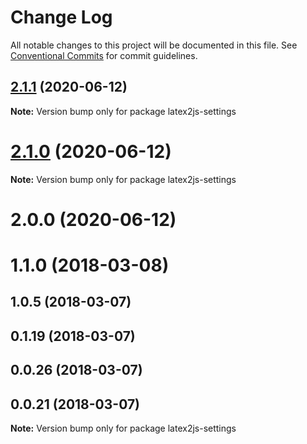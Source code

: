 # Change Log

All notable changes to this project will be documented in this file.
See [Conventional Commits](https://conventionalcommits.org) for commit guidelines.

## [2.1.1](https://github.com/pyramation/latex2js/compare/latex2js-settings@2.1.0...latex2js-settings@2.1.1) (2020-06-12)

**Note:** Version bump only for package latex2js-settings





# [2.1.0](https://github.com/pyramation/LaTeX2JS/compare/latex2js-settings@2.0.0...latex2js-settings@2.1.0) (2020-06-12)

**Note:** Version bump only for package latex2js-settings





# 2.0.0 (2020-06-12)



# 1.1.0 (2018-03-08)



## 1.0.5 (2018-03-07)



## 0.1.19 (2018-03-07)



## 0.0.26 (2018-03-07)



## 0.0.21 (2018-03-07)

**Note:** Version bump only for package latex2js-settings
